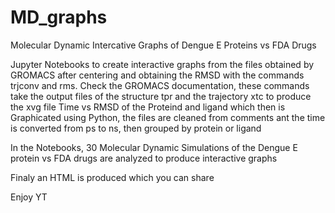 # MD_graphs
Molecular Dynamic Intercative Graphs of Dengue E Proteins vs FDA Drugs

Jupyter Notebooks to create interactive graphs from the files obtained by GROMACS after centering and obtaining the RMSD
with the commands trjconv and rms. Check the GROMACS documentation, these commands take the output files of the structure
tpr and the trajectory xtc to produce the xvg file Time vs RMSD of the Proteind and ligand which then is Graphicated using
Python, the files are cleaned from comments ant the time is converted from ps to ns, then grouped by protein or ligand

In the Notebooks, 30 Molecular Dynamic Simulations of the Dengue E protein vs FDA drugs are analyzed to produce
interactive graphs 

Finaly an HTML is produced which you can share 

Enjoy
YT
